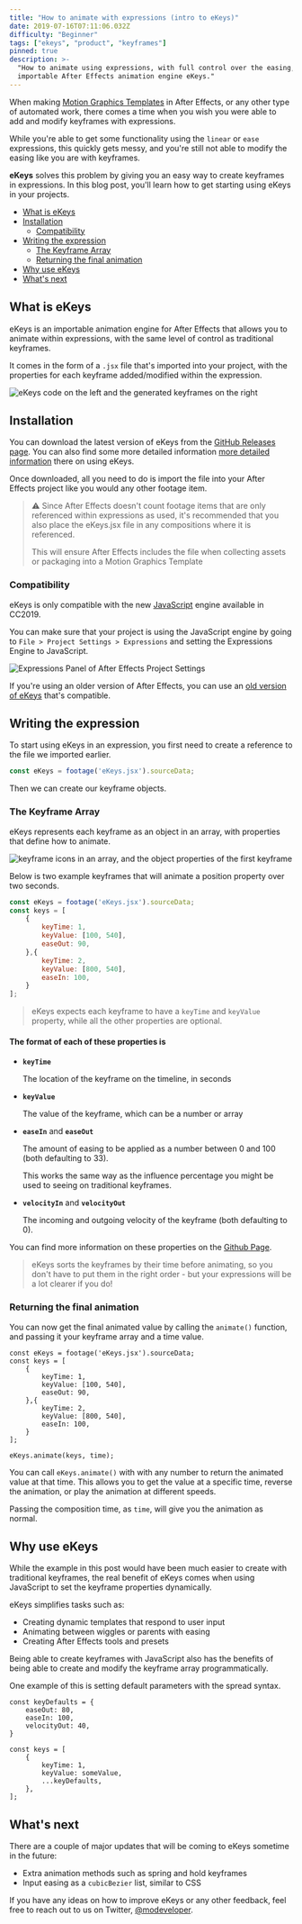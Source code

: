 ```yaml
---
title: "How to animate with expressions (intro to eKeys)"
date: 2019-07-16T07:11:06.032Z
difficulty: "Beginner"
tags: ["ekeys", "product", "keyframes"]
pinned: true
description: >-
  "How to animate using expressions, with full control over the easing, using the
  importable After Effects animation engine eKeys."
---
```


[GithubPage]: https://github.com/motiondeveloper/eKeys

When making [Motion Graphics Templates](https://helpx.adobe.com/au/after-effects/using/creating-motion-graphics-templates.html) in After Effects, or any other type of automated work, there comes a time when you wish you were able to add and modify keyframes with expressions.

While you're able to get some functionality using the `linear` or `ease` expressions, this quickly gets messy, and you're still not able to modify the easing like you are with keyframes.

**eKeys** solves this problem by giving you an easy way to create keyframes in expressions. In this blog post, you'll learn how to get starting using eKeys in your projects.

- [What is eKeys](#what-is-ekeys)
- [Installation](#installation)
  - [Compatibility](#compatibility)
- [Writing the expression](#writing-the-expression)
  - [The Keyframe Array](#the-keyframe-array)
  - [Returning the final animation](#returning-the-final-animation)
- [Why use eKeys](#why-use-ekeys)
- [What's next](#whats-next)

## What is eKeys

eKeys is an importable animation engine for After Effects that allows you to animate within expressions, with the same level of control as traditional keyframes.

It comes in the form of a `.jsx` file that's imported into your project, with the properties for each keyframe added/modified within the expression.

![eKeys code on the left and the generated keyframes on the right](how-it-works.svg "How eKeys works")

## Installation

You can download the latest version of eKeys from the [GitHub Releases page](https://github.com/motiondeveloper/eKeys/releases). You can also find some more detailed information [more detailed information][GithubPage] there on using eKeys.

Once downloaded, all you need to do is import the file into your After Effects project like you would any other footage item.

> ⚠️ Since After Effects doesn't count footage items that are only referenced within expressions as used, it's recommended that you also place the eKeys.jsx file in any compositions where it is referenced.
>
> This will ensure After Effects includes the file when collecting assets or packaging into a Motion Graphics Template

### Compatibility

eKeys is only compatible with the new [JavaScript](https://helpx.adobe.com/after-effects/using/expression-language-reference.html) engine available in CC2019.

You can make sure that your project is using the JavaScript engine by going to `File > Project Settings > Expressions` and setting the Expressions Engine to JavaScript.

![Expressions Panel of After Effects Project Settings](project-expression-engine.png "Expression Engine Setting")

If you're using an older version of After Effects, you can use an [old version of eKeys](https://github.com/motiondeveloper/ekeys/tree/extendscript) that's compatible.

## Writing the expression

To start using eKeys in an expression, you first need to create a reference to the file we imported earlier.

```js
const eKeys = footage('eKeys.jsx').sourceData;
```

Then we can create our keyframe objects.

### The Keyframe Array

eKeys represents each keyframe as an object in an array, with properties that define how to animate.

![keyframe icons in an array, and the object properties of the first keyframe](keyframe-array.svg "eKeys Keyframe Array")

Below is two example keyframes that will animate a position property over two seconds.

```js
const eKeys = footage('eKeys.jsx').sourceData;
const keys = [
    {
        keyTime: 1,
        keyValue: [100, 540],
        easeOut: 90,
    },{
        keyTime: 2,
        keyValue: [800, 540],
        easeIn: 100,
    }
];
```

> eKeys expects each keyframe to have a `keyTime` and `keyValue` property, while all the other properties are optional.

#### The format of each of these properties is

- **`keyTime`**

    The location of the keyframe on the timeline, in seconds

- **`keyValue`**

    The value of the keyframe, which can be a number or array

- **`easeIn`** and **`easeOut`**

    The amount of easing to be applied as a number between 0 and 100 (both defaulting to 33).

    This works the same way as the influence percentage you might be used to seeing on traditional keyframes.

- **`velocityIn`** and **`velocityOut`**

    The incoming and outgoing velocity of the keyframe (both defaulting to 0).

You can find more information on these properties on the [Github Page][GithubPage].

> eKeys sorts the keyframes by their time before animating, so you don't have to put them in the right order - but your expressions will be a lot clearer if you do!

### Returning the final animation

You can now get the final animated value by calling the `animate()` function, and passing it your keyframe array and a time value.

```js{14}
const eKeys = footage('eKeys.jsx').sourceData;
const keys = [
    {
        keyTime: 1,
        keyValue: [100, 540],
        easeOut: 90,
    },{
        keyTime: 2,
        keyValue: [800, 540],
        easeIn: 100,
    }
];

eKeys.animate(keys, time);
```

You can call `eKeys.animate()` with with any number to return the animated value at that time. This allows you to get the value at a specific time, reverse the animation, or play the animation at different speeds.

Passing the composition time, as `time`, will give you the animation as normal.

## Why use eKeys

While the example in this post would have been much easier to create with traditional keyframes, the real benefit of eKeys comes when using JavaScript to set the keyframe properties dynamically.

eKeys simplifies tasks such as:

- Creating dynamic templates that respond to user input
- Animating between wiggles or parents with easing
- Creating After Effects tools and presets

Being able to create keyframes with JavaScript also has the benefits of being able to create and modify the keyframe array programmatically.

One example of this is setting default parameters with the spread syntax.

```js{11}
const keyDefaults = {
    easeOut: 80,
    easeIn: 100,
    velocityOut: 40,
}

const keys = [
    {
        keyTime: 1,
        keyValue: someValue,
        ...keyDefaults,
    },
];
```

## What's next

There are a couple of major updates that will be coming to eKeys sometime in the future:

- Extra animation methods such as spring and hold keyframes
- Input easing as a `cubicBezier` list, similar to CSS

If you have any ideas on how to improve eKeys or any other feedback, feel free to reach out to us on Twitter, [@modeveloper](https://twitter.com/modeveloper).
